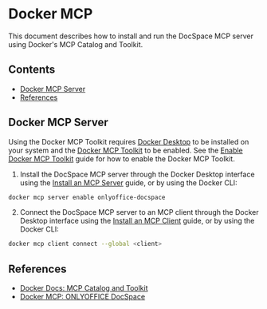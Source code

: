 # Docker MCP

This document describes how to install and run the DocSpace MCP server using
Docker's MCP Catalog and Toolkit.

## Contents

- [Docker MCP Server](#docker-mcp-server)
- [References](#references)

## Docker MCP Server

Using the Docker MCP Toolkit requires [Docker Desktop] to be installed on your
system and the [Docker MCP Toolkit] to be enabled. See the
[Enable Docker MCP Toolkit] guide for how to enable the Docker MCP Toolkit.

1. Install the DocSpace MCP server through the Docker Desktop interface using
  the [Install an MCP Server] guide, or by using the Docker CLI:

  ```sh
  docker mcp server enable onlyoffice-docspace
  ```

2. Connect the DocSpace MCP server to an MCP client through the Docker Desktop
  interface using the [Install an MCP Client] guide, or by using the Docker CLI:

  ```sh
  docker mcp client connect --global <client>
  ```

## References

- [Docker Docs: MCP Catalog and Toolkit]
- [Docker MCP: ONLYOFFICE DocSpace]

<!-- Footnotes -->

[Docker Desktop]: https://www.docker.com/products/docker-desktop/
[Docker MCP Toolkit]: https://docs.docker.com/ai/mcp-catalog-and-toolkit/toolkit/

[Enable Docker MCP Toolkit]: https://docs.docker.com/ai/mcp-catalog-and-toolkit/toolkit/#enable-docker-mcp-toolkit
[Install an MCP Server]: https://docs.docker.com/ai/mcp-catalog-and-toolkit/toolkit/#install-an-mcp-server
[Install an MCP Client]: https://docs.docker.com/ai/mcp-catalog-and-toolkit/toolkit/#install-an-mcp-client

[Docker Docs: MCP Catalog and Toolkit]: https://docs.docker.com/ai/mcp-catalog-and-toolkit/
[Docker MCP: ONLYOFFICE DocSpace]: https://hub.docker.com/mcp/server/onlyoffice-docspace/
